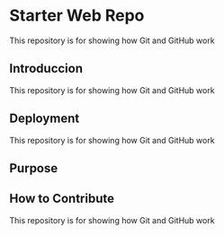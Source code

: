 # Starter Web Repo

This repository is for showing how Git and GitHub work

## Introduccion

This repository is for showing how Git and GitHub work

## Deployment

This repository is for showing how Git and GitHub work

## Purpose

## How to Contribute

This repository is for showing how Git and GitHub work